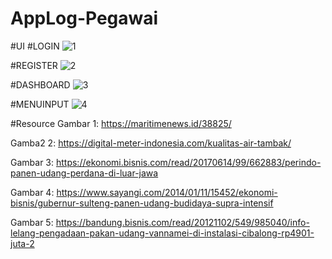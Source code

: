 # AppLog-Pegawai

#UI
#LOGIN
![1](https://user-images.githubusercontent.com/49858542/85214068-ab5eca00-b390-11ea-95ae-0b1db99ba9b2.JPG)

#REGISTER
![2](https://user-images.githubusercontent.com/49858542/85214069-b1ed4180-b390-11ea-8127-ec25bc9b0238.JPG)

#DASHBOARD
![3](https://user-images.githubusercontent.com/49858542/85214073-b7e32280-b390-11ea-990a-f9d22324432e.JPG)

#MENUINPUT
![4](https://user-images.githubusercontent.com/49858542/85214076-bd406d00-b390-11ea-9356-6d3189af31c6.JPG)


#Resource
Gambar 1: https://maritimenews.id/38825/

Gamba2 2: https://digital-meter-indonesia.com/kualitas-air-tambak/

Gambar 3: https://ekonomi.bisnis.com/read/20170614/99/662883/perindo-panen-udang-perdana-di-luar-jawa

Gambar 4: https://www.sayangi.com/2014/01/11/15452/ekonomi-bisnis/gubernur-sulteng-panen-udang-budidaya-supra-intensif

Gambar 5: https://bandung.bisnis.com/read/20121102/549/985040/info-lelang-pengadaan-pakan-udang-vannamei-di-instalasi-cibalong-rp4901-juta-2

